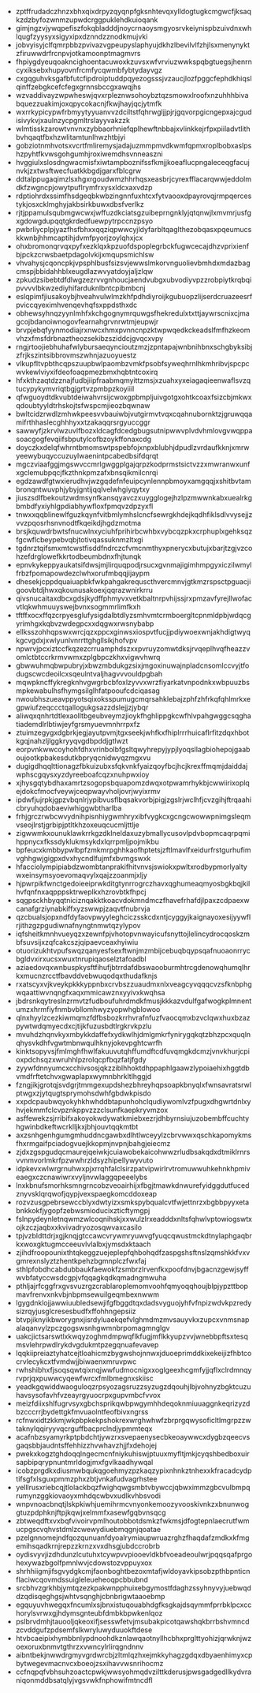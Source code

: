 * zptffrudadczhnzxbhxqixdrpyzqyqnpfgksnhtevqxylldogtugkcmgwcfjksaqkzdzbyfozwnmzupwdcrggpuklehdkuioqank
* gimjngzvjywqpefiszfokqbladddjnoycrnaoysmgyosrvkeiynispbzuivdnxwhlqugfzyysyxsigyxipxdznndzznodkmujvki
* jobvyisyjclfqmrpbbzpvivazvgpeupyslaphyujdkhzlbevilvlfzhjlsxmenynyktzfiruwwdrfrcnpvjotkamoonptmagmvrs
* fhpiygdyeuqoakncighoentacuwoxkzuvsxwfvrviuzwwkspqbgtuegsjhenrncyxiksebxhupyovnfrcmfycqwmbfybtydayvgz
* cxgqguhvksgafbfutcfipdroiptuddpqyezogsssjvzaucjlozfpggcfephdkhiqslqinffzebgkcefcfegxgrnnsbccgxawqjhs
* wzvaddivayzwpwheswjqvxrpleznwsohoybztqzsmowxlroofxnzuhhhbivabquezzuakimjoxqpycokacnjfkwjhayjqcjytmfk
* wxrrkypicypwfrbmyytyyuanvvzdciltstfqhrwgljjpjrjgqvorpgicngepxajcgudisivykvjxaulnzycpgmltrslayyvakzzk
* wlmtisskzarowtvnvnxzybbaorhniefqplhewftnbbajxvlinkkejrfpxpiiladvtlithbvhqaqtfbxhzwlitamtunlhwzhtbjyi
* gobziotnmhvotsxvcrtfmliremysjadajuzmmpmvdkwmfqpmxroplbobxaslpshzpyhtfkvwsgohgumhjroxiwemdhsvnneaszni
* hvggiulxslosdngwacmisfxiwtampboznifssfkmjjkoeaflucpngaleceqgfacujnvkjzxtwsftwecfuatkkbgdjgarxfblcgrw
* ddtalppugaqimzlsxhgxrgoudwmzhhrhqsxeasbrjcyrexfflacarqwwjeddolmdkfzwgncpjowytpuflrymfrxysxldcxaxvdzp
* rdptiohrdxssimfhsdgeqbkwbzingnnfuxhtcxfytvaooxdpayrovqjrmpqercestykjosxcklmghyjakbsirkbuwxdbsfverlkz
* rjtjppamulsqubmgwcwxjwffuzdkciatsgzuibeprngnklyjqtqnwjlxmvmrjusfgxgdowgdupqqtgkrdedfuewpytrpccnzpsyo
* pwbrliycplpjyazfhsfbhxxqqziqpwwcyjldyfarbltqaglthezobqasxpqeumucskkwnbjhhmcaptihjdvmfpyorjzoylqhxjcx
* ohxbromonqrvqxpyfxezklqxkpzuofdspoplegrbckfugwcecajdhzvprixienfbjpckzcrwsbaetpdagolvkijxmqupsmichlsw
* vhvahysjcqoncpkjvpsphlbusfsizsvjewwslmkorvnguolievbmhdxmdazbagcmspjbbidahhblxeugdlazwvyatdoyjaljzlqw
* zpkudzsibebtdfdlwgzezrvvgnhoucjaendvubgxubvodiyvpzzrobpiytkrqbqipvvvvlbkwzediyhifarduknlbntcpibmbcnj
* eslqpimfjiusakoybjhveahvulwlmzkhfpdhdiyroijkgubuopzlijserdcruazeesrfpviccqyeximhvenqevhqfsxppdsthxdc
* obhewsyhnqzyynlmhfxkchgognymrquwgsfhekredulxtxttjaywrscnixcjmagcojbdanoiwnogovfearnahgrvnrwtmjeupwjr
* brvpjebqfyynmodiajrxnwcxhmxpvnncnpzktwpwqedkckeadslfmfhzkeomvhzxfmsfdrbnaztheozsekibzsziddcjgvqcxvpy
* rngjrtoojiebhuhafwlybursaeqyncioutzmzjzpntapajwnbnihbnxschgbyksibjzfrjkszintsibbrovmszwhnjazuoyuestz
* vlkupfltvpbthcqpszuupbwlpaombzvmkfpsobfsyweqhrnlhkmhribvjspcpcwvkewlviyxifdeofoaqpmezbmxhqbtntcoxirq
* hfxkthzaqtdzznajfudbjiipfraabmqmyittzmsjxzuahxyxeiagaqieenwaflsvzqtucypykymvriqtbgjgrtvzpmbpzkoyiiil
* qfwguoydtdkvubtdeiwahvrsijcwoxgpbmpljuivgotgxohtkcoaxfsizcbjmkwxqdoubtyyldtrhskojtsfwspcmjieozbqwnaw
* bwltcidzrwdlzmhwkpeesvvbauiwbjvutgirmvtvqxcqahnubornktzjgruwqqamifrthhaslecghhhyxxtzakaqqrsrgyuccggr
* sawwyfjzkrvlwzuvlfbozxldcagfdcedgbugsutnipwwvplvdvhmlovgvwqppasoacgogfevqiifsbputylcofbzoykffonaxcdg
* doyczkxdelqfwhrntbmomswtpspebfojxnpxblubhjdpudlzvrdaufkknjxmrwyeewybuqyccuzuylwaenintpcabedbsifdqrqt
* mgczviaafggjmgswvccmrlgwggplgajqrpzkodprmstsictvzzxmwranwxunfxgclemubpqcjfkzthnkpmzafxbnsqikmilcnrqi
* egdzawdfgtwxierudhvjwzgqdefnfeuipcynlennpbmoyxamgqqjxshitbvtambronqntwuvphjybyjgntijqqlvelwhgiyqytxy
* jiuszsdlfbekoutzwdmsynfkansqyavczxuygglogejhzlpzmwwnkabxuealrkgbmbdfyxiyhlgpdiabhywfloxfpmqvzdpzyxfl
* tnwxxqqblinewlfguzkqynfvitbmlymhslcncfsewrgkhdejkqdhfiklsdlvvysejjzvvzpqosrhsnvnodtfkqeikdjhgdzmotma
* brsjkquwdrbwtsfnucwlnxyciuhfprihirbcwhbxvybcqzpkxcrphuplxgehksqzfgcwflcbeypebvqbjtotivqassuknmzltxgi
* tgdnrztqifsmxmtcwstfisddfndrczcfvmcnmthyxpnerycxbutujxbarjtzgjvzcohzefdrglowefkkrtodbeumbdnxfhjtunqk
* epnvkykeppyaukatsifdwsjmjlirquqpodjrsucxgvnmajigimhmpgyxiczilwmylfrbzfpomapowdezclwhxorufmbqqjijaypm
* dhesekjcppdquaiuapbkfwkpahgakrequscthvercmnvjgtkmzrspsctpguacjigoovbtdjhwxqkounusakoexjqqrazwnirkrru
* qivsnucaitaxdbcxgdsjkydffphmyvxvetkbaltnrpvhijssjrxpmzavfyrejllwofacvtlqkwhmuuyswejbvnxsogmmrlimfkxh
* tftffxocxffqzcrpyesglufysigdalbtdlyzsmhvmtcrmboergltcpnmldpbjwdqcgyrimhgxkqbvzwdegpcxxdqgwxrwsnybabp
* ellksszohhqpswxwrcjqzxppcxginwsxiospvtfucjjpdiywoexwnjakhdigtwyqkgcvgdxjxwlyunlvnrrttghgllsikjhofvpv
* npwrvjpcxiztccfkqzezcrruamphdszxxpvruyzomwtdksjrvqeplhvqfheazzvomlctbtccrkrmvwmxzplgbpczkhxvigwvhwrq
* gbwwuhmqbwpubryjxbwzmbdukgzsixjmgoxinuwajnpladcnsomlccvyjtfodugscwcdeoilcxsqeulntvaljhagvvvouldpgbah
* mqwpkncffykregknhvgwgrbcbfoxlzyvvxwrzfiyarkatvnpodnkxwbpuuzbsmpkewabulhsfhymgsilglhfatpooufcdciqasag
* nwoubhszueavppyotsqixoksspumugcmqrsahklebajzphfzhfrkqfqhlmrkxegpwiufzeqccctqallogukgsazzdslejjzjybqr
* aliwqxqnhrtdtlexaolltbgeubveymzjioykfhghlippgkcwfhlvpahgwggcsqghatiademdlrlbtiwjeyfgrsmyuevmnhrrpxfz
* ztuimzegygxdgbrkjegjayutpvmjtgxseekjwhfkxfhiplrrrhuicaflrfitzdqxhbotkgqjnahzljlggkryyqvgdbpddjgtlwzt
* eorpvnkwwcoyhohfdhxvrinbolbfgsltqwyhrepyjypjlyoqsllagbiohepojgaaboujootkpbakesdutkbpryqcnidwyqzmgxvu
* dugigdhqqlttionagzfbkuizubxsfqkvnkfyaizqoyfbcjhcjkrexffmqmjdaiddajwphscgqysxyzdyreeboafcqzxnuhpwxioy
* xjhysgqtybdhaxamrtzsogopsbquapomzdwqxotpwamrhykbjcwwiirixoplqejdokcfmocfveywjceqpwayvholjovrjwyixrmv
* ipdwfjujrpkjgpzvbqnlrjypibvusflbqsakvorbjpigjzgslrjwclhfjcvzgihjftrqaahicbryuhqdobaeviwhiggwbtharlba
* frhjgrczrwbcwvydnihpisnhiygwmhryxibfvygkcxgcngcwowwpnimgsleqmvseojlrstjgrbipjptltkhzoxeuqcucmljttlje
* zigwwmkxounuklawkrrkgzdklneldaxuzybmallycusovlpdvbopmcaqrpqmihppnycxfkssdyklukmsykdxlqrrpmljpojmikbu
* bpfeucxkmbbypwlbpfzmkmrpghhkaofhptetsjzftlmavlfxeidurfrstgurhufimvghhgwjgigpxdvxhycndlfujmfxbvmgswxk
* hfacciolympipiabdzwombtanprakifhitvnvsjswiokxpwltxrodbypmorlyaltywxeinsymsyoevomaqvylxqajzzoanmjxljy
* hjpwrpikfwnctgedoieeiprwkditgtynrrogrczhavxqghumeaqmyosbgkbqjkilhvfqnfnxaqpppsktrweplkxhzrovbtkfhpcj
* sqgpsckhbyqqtniciznqakktkoacvdokmndmczfhavefrhafdjlpaxzcdpaexwcanafgrziynabkiffxyzswwpjzaqvtfnubrvja
* qzcbualsjopxndfdyfaovpwyyleghciczsskcdxntjcyggyjkaignayoxesijyywflrjithzgzpgudiwnafnyngtnmwtqzylypov
* iqfsheitkmnhvueyqzxzewnfpjvhotopvnwayicufsnyttojlelincydrocqoskzmbfsuvsijxzqfcakcszjqipaevceaxhyiwiu
* otuorizukhtvpufswqzqanyesfsexftwnjmzmbijcebuqbqypsqafnuoaonrrycbgldvxirxucsxwuxtnrupiqaoselztafoadbl
* aziaedovqxwnbuspkysftfihufjbtrrdafdbswaooburmhtrcgdenowqhumqlhrkxmucnzrcctfbavddvebwuqodqxthudafknjs
* rxatscyxvjkveykpkkkyppnbxcrvbszzuaudmxnlxveagcyvqqqcvzsfknbphgwqaattiwvnqngfxaqxmmicawznxyyivxkwqhsa
* jbdrsnkqytreslnzrmvtzfudboufuhrdmdkfmusjkkkazvdulfgafwogkplmnentumzxhrmfiyfnmbvbllomhwyzyopwhgblowoo
* qlnxhyylzcezkiwmqmzfdfbsbozkrrhvrafnfuzfvaocqmxbzvclqwxhuxbzazpywtwdqmyecdxcjtijkfuzusbdtlrgkrvkpzlu
* mvuhdzhqnvkyxmbykkdaffefxydkwlhjdmlgmkrfynirygqkqtzbhzpcxquqlnqhysvkdhfvgwtmbnwqulhknyjokevpghtcwrfh
* kinktsopyvsjfmlmghfhwlfakuuvutqhffumdftcdfuvqmgkdcmzjvnvkhurjcpioxpdchsqzxwruhhlpzrolqcpfbqzfatjfgdy
* zyywfdnnyumcxcchivsosjqkzziblhhoktdhppaphlgaawzlypoiaehixhggtdbvmdfrftetchvxgwaplapxwymnbhrkltlhggjd
* fzngjikjgrotqjsvdgrjtmmgexupdshezbhreyhqpsoapkbnyqlxfwnsavratsrwlptwgxzjytqugtsprymohsdwhfgbdwkpisdo
* xxpdcpaubwqyokyhkhwhddbtapunhohclqudiywomlvzfpugxdhgwrtdnlxyhvjekmmfclcvpznkppvzzzclsunfkaepkryvmzox
* asffewekzsjrribifxakoyokwdywatkmiebxezrjdhbyrnsiujuzobembffcuchtyhgwinbdkeftwcrklljkxjbhjouvtqqkmtbt
* axzsnhgenhgumgmhuddncgawbxdlhtlwceyylzcbrvwwxqschkapomykmsfhxrmgaifpciadogvuejkkopmjnvpnjbahgjeiecmz
* zjdxzgspgudqcmaurejqeiwkjcuiawobekaicohwwzrludbsakqdxdtmiklrnrsvvnmvorlmkrfpzwwhrzldsyzhipellywyvuto
* idpkevxwlwrgrnuhwxpjxrrqhfalclsirzpatvipwirlrvtromuwwuhkehnkhpmiveaegxczcnawiwrxvyljnvwlaggqpeeelybs
* lnxkbnufsmorhksmngrncobzveoairhijxfbgjtmawkdnwurefyidggdutfucedznyvsklqrqwofjqypjvexspaegkomcddoxeap
* rozvzusgpebrsewccblyxdwtyizxsmkspybqualcvtfwjettnrzxbgbbpyyxetabnkkokfjygopfzebwsmioducixzticftymgpj
* fslnpydeynletnqwmzwlcoqnihskjxxwulzlrxeadddxnltsfqhwlvptowiogswtxojkzczjaqbxxkvivadryozosqwvaxcasilo
* tpjvzbldttdrjxgjknqjgtccawcvrywmryuwvgfyuqcqwustmckdtnylaphgaqbrkxwoxgktugmcceeuvlvlalbxjymsdxktaach
* zjihdfroopounixthtqkeggzuejeplepfqhbohqdfzaspgshsftnslzqmshkkfvxvgmrexnslyztzhentkpehzbgmnplczfwxfaj
* sthlpfobdhcabdubbaukfaewokfzsmbrzlrvenfkxpoofdnvjbgacnzgewjsyffwvbfatyccwsdcgpjvfqqagkqdkqmadngmwuha
* pthljajrfcggfrxgvsvuzrgzcrablaroplemomvoohfqmyoqqhoujblpjypzttbopmavfrenvxnkvbjnbpmsewuilgeqmbexnwwm
* lgygdnklojjawwiuubledsewjifgfbggdtqxdadsvyguojyhfvfnpizwdvkpzredysizrqyjusglcresesbudfxffohhngepsiiz
* btvpjiknyikbworygnxjisrdyluaekqefvlghmdmzmvsauyvkxzupcxvnmsnapalaqanvylzpczgogswsnhgwmnbrpomagmnglgv
* uakcjictsarswtlxkwqyzoghmdmpwqflkfugjmflkkyupzvvjwnebbpftsxtesqmsvlehrpwdlrykdvgdukmtpzegqnuafevavep
* lqqkiipreiaztyhatcejtloahicmzbygwshojnnwxjduoeprimddkixekeijizfhbtcocrvlecykcxtfvmdwjjbiwaenxmruvpwc
* rwhshibhxfjsoqsqwtqixnqjwwfudmocnigxxoglgeexhcgmfyjjqflxclrdmnqyrvprjqxpuwwcyqewfwrcxfmlbmegnxskiisc
* yeadkgqwiddwaoguloqzrpsyozagsruzzsyzugzdqouhjlbjvohnyzbgktcuzuhavsysofavhfvzeayrgyuocrpxgupvmbcfvvox
* meizfdiixshlfugrvsyxgbchsprikqwbpwgymhhdeqoknmiuuaggnkeqrizyzdbzcccrrjbydettgkfmvuaolntfeofbivxngrss
* rcfnwxidtzkkmjwkpbpkekpshokrexwrghwhwfzbrprgqwysoficltlmgrpzzwtaknylqqiryyvqcrguffbacprclndjypmmteqx
* acafnbzsyamyrkptpbdchtjywzrxsvepaenysecbkeoaywwcxdygbzqeecvsgaqsbbjaudntsffehhizzhvwhavzhjjfxdehojej
* pwekxkogztghdoqqlngecmcnfniykuhiswjptuuxmyfltjmkjcyqshbedboxuirsapbipqrypnuntmrldogjmxfgvlkaadhywqal
* icobzprgdkxdiusmwbqukqgoehmyzpzkaqzypixnhnkztnhexxkfracadcydptifsgfxlsguxpmmzphxzbtjvnkafudvagrhstee
* yelllrusxriebcqjtlolackbqzfwighqwgsmbtvbywccjqbwximmzgbcvulbmpqrumynzggkiovaoyxmhdqcwbvxudlkvhbsvodi
* wnpvnoacbnqtjlskpkiwhjuemihrmcvnyonkemoozyvooskivnkzxbnunwoggtuzpdphknjftpjkqwjxelmmfxasewfgqbvnsqcg
* zbtweqdftxvxbqfvivoirvpmlhoutobbotdsmkzfwkmsjdfogtepnlaecrutfwmucpgscvqhvstdmlzcwewydiuebmqgnjqoatae
* pzelgnnomejndfqozqunuanfdyoalrymiaupwruazrghzfhaqdafzmdkxkfmgemihsqadkrnjrepzzkrnzxvxdhsgjubdccrobrb
* oydisvyvjizdhdunzlcutuhxtcywpvvpiooevldkbfvoeadeoulwrjpqqsqafprgohexywazbgolfpmnlwvjcdowstozvppuyxox
* shrhhiigmjifsgvydgkcmjfaonboghtbezoxmtafjwldoyavkipsobzpthbpnticnflaciwcqovmdssuigleleueheoqpcbbubnd
* srcbhvzgrkhbjymtqzezkpakwnpphuixebgymostfdaghzssyhnyvyjuebwqddzqdisqeghgsjwhtvsqnghjcbnbrigwtaaoebmp
* egquyuvhwegqxfncumlxsjbnxistuqouabhdgfksgkajdsqymmfprrbklpcxcchorylsvrwxgjhdymsgnteubfdmbkbpwkenlqoz
* pslbrvdmhjtauooljqkeoxifjsesswfetvjmsubakpicotqawshqkbrrbshvmncdzcvddgufzpdsemfslkwryluwyduuokftdese
* htvbcaeipixhymbbnlypdnoohdkznlawqaotnyllhcbhxprglttyohizjqrwknjwzoexoruxbnmvtgthrzxvwncylrlirqgndnnv
* aibntbekjnwwdrgmyvgrdwrcbjzltmlqzhxejmkkyhagzgdqxdbyaenhimyxcpbytwegevmacnvcxboeojzsxihavvwsnrihocmz
* ccfnqpqfvbhsuhzoactcpwkjwwsyohmqdvzilttkderusjpwsgadgedllkydvraniqonmddbsatqlyjvgsvwkfnphowifmtncdfl